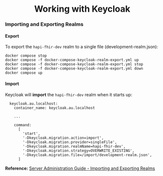 <h1 align="center">Working with Keycloak</h1>

### Importing and Exporting Realms

#### Export

To export the `hapi-fhir-dev` realm to a single file (development-realm.json):

```
docker compose stop
docker compose -f docker-compose-keycloak-realm-export.yml up
docker compose -f docker-compose-keycloak-realm-export.yml stop
docker compose -f docker-compose-keycloak-realm-export.yml down
docker compose up
```

#### Import

Keycloak will **import** the `hapi-fhir-dev` realm when it starts up:

```
  keycloak.au.localhost:
    container_name: keycloak.au.localhost
    
    ...

    command:
      [
        'start',
        '-Dkeycloak.migration.action=import',
        '-Dkeycloak.migration.provider=singleFile',
        '-Dkeycloak.migration.realmName=hapi-fhir-dev',
        '-Dkeycloak.migration.strategy=OVERWRITE_EXISTING',
        '-Dkeycloak.migration.file=/import/development-realm.json',
      ]
```

**Reference:** [Server Administration Guide - Importing and Exporting Realms](https://www.keycloak.org/server/importExport)
